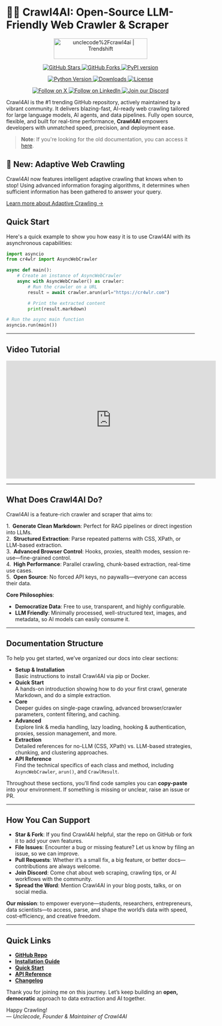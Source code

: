 # 🚀🤖 Crawl4AI: Open-Source LLM-Friendly Web Crawler & Scraper

<div class = "badges" align="center">

  <p>
    <a href="https://trendshift.io/repositories/11716" target="_blank">
      <img src="https://trendshift.io/api/badge/repositories/11716"
           alt="unclecode%2Fcrawl4ai | Trendshift"
           style="width: 250px; height: 55px;"
           width="250" height="55"/>
    </a>

  </p>

  <p>
    <a href="https://github.com/unclecode/cr4wlr/stargazers">
      <img src="https://img.shields.io/github/stars/unclecode/cr4wlr?style=social"
           alt="GitHub Stars"/>
    </a>
    <a href="https://github.com/unclecode/cr4wlr/network/members">
      <img src="https://img.shields.io/github/forks/unclecode/cr4wlr?style=social"
           alt="GitHub Forks"/>
    </a>
    <a href="https://badge.fury.io/py/cr4wlr">
      <img src="https://badge.fury.io/py/cr4wlr.svg"
           alt="PyPI version"/>
    </a>
  </p>

  <p>
    <a href="https://pypi.org/project/cr4wlr/">
      <img src="https://img.shields.io/pypi/pyversions/cr4wlr"
           alt="Python Version"/>
    </a>
    <a href="https://pepy.tech/project/cr4wlr">
      <img src="https://static.pepy.tech/badge/cr4wlr/month"
           alt="Downloads"/>
    </a>
    <a href="https://github.com/unclecode/cr4wlr/blob/main/LICENSE">
      <img src="https://img.shields.io/github/license/unclecode/cr4wlr"
           alt="License"/>
    </a>
  </p>
  <p align="center">
    <a href="https://x.com/cr4wlr">
      <img src="https://img.shields.io/badge/Follow%20on%20X-000000?style=for-the-badge&logo=x&logoColor=white" alt="Follow on X" />
    </a>
    <a href="https://www.linkedin.com/company/cr4wlr">
      <img src="https://img.shields.io/badge/Follow%20on%20LinkedIn-0077B5?style=for-the-badge&logo=linkedin&logoColor=white" alt="Follow on LinkedIn" />
    </a>
    <a href="https://discord.gg/jP8KfhDhyN">
      <img src="https://img.shields.io/badge/Join%20our%20Discord-5865F2?style=for-the-badge&logo=discord&logoColor=white" alt="Join our Discord" />
    </a>
  </p>
  
</div>

Crawl4AI is the #1 trending GitHub repository, actively maintained by a vibrant community. It delivers blazing-fast, AI-ready web crawling tailored for large language models, AI agents, and data pipelines. Fully open source, flexible, and built for real-time performance, **Crawl4AI** empowers developers with unmatched speed, precision, and deployment ease.

> **Note**: If you're looking for the old documentation, you can access it [here](https://old.docs.cr4wlr.com).

## 🎯 New: Adaptive Web Crawling

Crawl4AI now features intelligent adaptive crawling that knows when to stop! Using advanced information foraging algorithms, it determines when sufficient information has been gathered to answer your query.

[Learn more about Adaptive Crawling →](core/adaptive-crawling.md)


## Quick Start

Here's a quick example to show you how easy it is to use Crawl4AI with its asynchronous capabilities:

```python
import asyncio
from cr4wlr import AsyncWebCrawler

async def main():
    # Create an instance of AsyncWebCrawler
    async with AsyncWebCrawler() as crawler:
        # Run the crawler on a URL
        result = await crawler.arun(url="https://cr4wlr.com")

        # Print the extracted content
        print(result.markdown)

# Run the async main function
asyncio.run(main())
```

---

## Video Tutorial

<div align="center">
  <iframe width="560" height="315" src="https://www.youtube.com/embed/xo3qK6Hg9AA?start=15" title="Crawl4AI Tutorial" frameborder="0" allow="accelerometer; autoplay; clipboard-write; encrypted-media; gyroscope; picture-in-picture" allowfullscreen></iframe>
</div>

---

## What Does Crawl4AI Do?

Crawl4AI is a feature-rich crawler and scraper that aims to:

1. **Generate Clean Markdown**: Perfect for RAG pipelines or direct ingestion into LLMs.  
2. **Structured Extraction**: Parse repeated patterns with CSS, XPath, or LLM-based extraction.  
3. **Advanced Browser Control**: Hooks, proxies, stealth modes, session re-use—fine-grained control.  
4. **High Performance**: Parallel crawling, chunk-based extraction, real-time use cases.  
5. **Open Source**: No forced API keys, no paywalls—everyone can access their data.  

**Core Philosophies**:
- **Democratize Data**: Free to use, transparent, and highly configurable.  
- **LLM Friendly**: Minimally processed, well-structured text, images, and metadata, so AI models can easily consume it.

---

## Documentation Structure

To help you get started, we’ve organized our docs into clear sections:

- **Setup & Installation**  
  Basic instructions to install Crawl4AI via pip or Docker.  
- **Quick Start**  
  A hands-on introduction showing how to do your first crawl, generate Markdown, and do a simple extraction.  
- **Core**  
  Deeper guides on single-page crawling, advanced browser/crawler parameters, content filtering, and caching.  
- **Advanced**  
  Explore link & media handling, lazy loading, hooking & authentication, proxies, session management, and more.  
- **Extraction**  
  Detailed references for no-LLM (CSS, XPath) vs. LLM-based strategies, chunking, and clustering approaches.  
- **API Reference**  
  Find the technical specifics of each class and method, including `AsyncWebCrawler`, `arun()`, and `CrawlResult`.

Throughout these sections, you’ll find code samples you can **copy-paste** into your environment. If something is missing or unclear, raise an issue or PR.

---

## How You Can Support

- **Star & Fork**: If you find Crawl4AI helpful, star the repo on GitHub or fork it to add your own features.  
- **File Issues**: Encounter a bug or missing feature? Let us know by filing an issue, so we can improve.  
- **Pull Requests**: Whether it’s a small fix, a big feature, or better docs—contributions are always welcome.  
- **Join Discord**: Come chat about web scraping, crawling tips, or AI workflows with the community.  
- **Spread the Word**: Mention Crawl4AI in your blog posts, talks, or on social media.  

**Our mission**: to empower everyone—students, researchers, entrepreneurs, data scientists—to access, parse, and shape the world’s data with speed, cost-efficiency, and creative freedom.

---

## Quick Links

- **[GitHub Repo](https://github.com/unclecode/cr4wlr)**  
- **[Installation Guide](./core/installation.md)**  
- **[Quick Start](./core/quickstart.md)**  
- **[API Reference](./api/async-webcrawler.md)**  
- **[Changelog](https://github.com/unclecode/cr4wlr/blob/main/CHANGELOG.md)**  

Thank you for joining me on this journey. Let’s keep building an **open, democratic** approach to data extraction and AI together.

Happy Crawling!  
— *Unclecode, Founder & Maintainer of Crawl4AI*  
